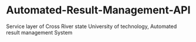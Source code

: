 # Automated-Result-Management-API
Service layer of Cross River state University of technology, Automated result management System 
